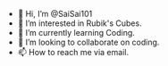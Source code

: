- 👋 Hi, I’m @SaiSai101
- 👀 I’m interested in Rubik's Cubes.
- 🌱 I’m currently learning Coding.
- 💞️ I’m looking to collaborate on coding.
- 📫 How to reach me via email.

<!---
SaiSai101/SaiSai101 is a ✨ special ✨ repository because its `README.md` (this file) appears on your GitHub profile.
You can click the Preview link to take a look at your changes.
--->
